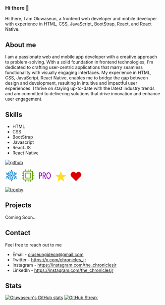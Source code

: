 ### Hi there 👋 

Hi there, I am Oluwaseun, a frontend web developer and mobile developer with experience in HTML, CSS, JavaScript, BootStrap, React, and React Native.

## About me
I am a passionate web and mobile app developer with a creative approach to problem-solving. With a solid foundation in frontend technologies, I'm dedicated to crafting user-centric applications that marry seamless functionality with visually engaging interfaces. My experience in HTML, CSS, JavaScript, React Native, enables me to bridge the gap between design and development, resulting in intuitive and impactful user experiences. I thrive on staying up-to-date with the latest industry trends and am committed to delivering solutions that drive innovation and enhance user engagement.

## Skills
<ul>
  <li>HTML</li>
  <li>CSS</li>
  <li>BootStrap</li>
  <li>Javascript</li>
  <li>React.JS</li>
  <li>React Native</li>
</ul>

[<img src='https://cdn.jsdelivr.net/npm/simple-icons@3.0.1/icons/github.svg' alt='github' height='40'>](https://github.com/the-chronicles)  

<a href='https://archiveprogram.github.com/'><img src='https://raw.githubusercontent.com/acervenky/animated-github-badges/master/assets/acbadge.gif' width='40' height='40'></a> <a href='https://docs.github.com/en/developers'><img src='https://raw.githubusercontent.com/acervenky/animated-github-badges/master/assets/devbadge.gif' width='40' height='40'></a> <a href='https://github.com/pricing'><img src='https://raw.githubusercontent.com/acervenky/animated-github-badges/master/assets/pro.gif' width='40' height='40'></a> <a href='https://stars.github.com/'><img src='https://raw.githubusercontent.com/acervenky/animated-github-badges/master/assets/starbadge.gif' width='35' height='35'></a> <a href='https://docs.github.com/en/github/supporting-the-open-source-community-with-github-sponsors'><img src='https://raw.githubusercontent.com/acervenky/animated-github-badges/master/assets/sponsorbadge.gif' width='35' height='35'></a> 

[![trophy](https://github-profile-trophy.vercel.app/?username=the-chronicles)](https://github.com/ryo-ma/github-profile-trophy)

## Projects
Coming Soon...

## Contact
Feel free to reach out to me 
- Email - oluseungideon@gmail.com
- Twitter - https://x.com/chronicles_jr
- Instagram - https://instagram.com/the_chroniclesjr
- LinkedIn - https://instagram.com/the_chroniclesjr

## Stats
[![Oluwaseun's GitHub stats](https://github-readme-stats.vercel.app/api?username=the-chronicles)](https://github.com/anuraghazra/github-readme-stats)
[![GitHub Streak](https://streak-stats.demolab.com/?user=the-chronicles)](https://git.io/streak-stats)

<!--
**the-chronicles/the-chronicles** is a ✨ _special_ ✨ repository because its `README.md` (this file) appears on your GitHub profile.

Here are some ideas to get you started:

- 🔭 I’m currently working on ...
- 🌱 I’m currently learning ...
- 👯 I’m looking to collaborate on ...
- 🤔 I’m looking for help with ...
- 💬 Ask me about ...
- 📫 How to reach me: ...
- 😄 Pronouns: ...
- ⚡ Fun fact: ...
-->
